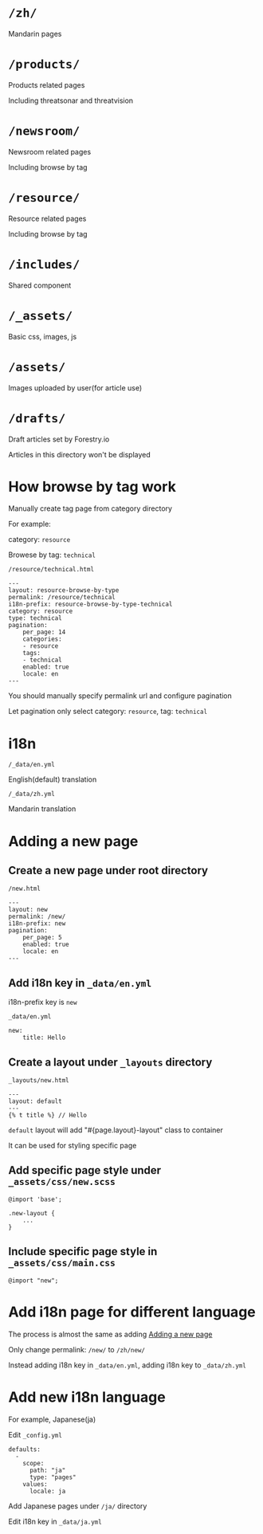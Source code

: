# `/zh/`

Mandarin pages

# `/products/`

Products related pages

Including threatsonar and threatvision

# `/newsroom/`

Newsroom related pages

Including browse by tag

# `/resource/`

Resource related pages

Including browse by tag

# `/includes/`

Shared component

# `/_assets/`

Basic css, images, js

# `/assets/`

Images uploaded by user(for article use)

# `/drafts/`

Draft articles set by Forestry.io

Articles in this directory won't be displayed

# How browse by tag work

Manually create tag page from category directory

For example:

category: `resource`

Browese by tag: `technical`

 `/resource/technical.html`

```
---
layout: resource-browse-by-type
permalink: /resource/technical
i18n-prefix: resource-browse-by-type-technical
category: resource
type: technical
pagination:
    per_page: 14
    categories:
    - resource
    tags:
    - technical
    enabled: true
    locale: en
---
```

You should manually specify permalink url and configure pagination

Let pagination only select category: `resource`, tag: `technical`

# i18n

`/_data/en.yml`

English(default) translation

`/_data/zh.yml`

Mandarin translation

# Adding a new page

## Create a new page under root directory

`/new.html`

```
---
layout: new
permalink: /new/
i18n-prefix: new
pagination:
    per_page: 5
    enabled: true
    locale: en
---
```

## Add i18n key in `_data/en.yml`

i18n-prefix key is `new`

 `_data/en.yml`

    new:
        title: Hello

## Create a layout under `_layouts` directory

 `_layouts/new.html`

```
---
layout: default
---
{% t title %} // Hello
 ```

`default` layout will add "#{page.layout}-layout" class to container

It can be used for styling specific page

## Add specific page style under `_assets/css/new.scss`

    @import 'base';

    .new-layout {
        ...
    }

## Include specific page style in `_assets/css/main.css`

    @import "new";

# Add i18n page for different language

The process is almost the same as adding [Adding a new page](#Adding-a-new-page)

Only change permalink: `/new/` to `/zh/new/`

Instead adding i18n key in `_data/en.yml`, adding i18n key to `_data/zh.yml`

# Add new i18n language

For example, Japanese(ja)

Edit `_config.yml`

```
defaults:
  -
    scope:
      path: "ja"
      type: "pages"
    values:
      locale: ja
```

Add Japanese pages under `/ja/` directory

Edit i18n key in `_data/ja.yml`
